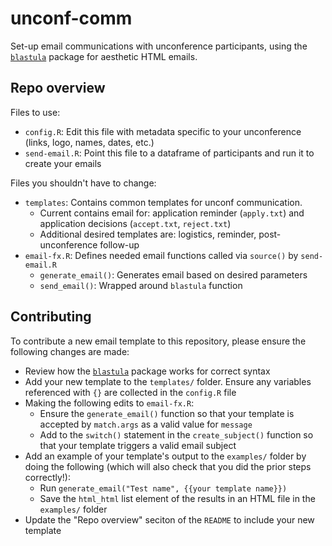 # unconf-comm

Set-up email communications with unconference participants, using the [`blastula`](https://github.com/rich-iannone/blastula) package for aesthetic HTML emails.

## Repo overview

Files to use:

- `config.R`: Edit this file with metadata specific to your unconference (links, logo, names, dates, etc.)
- `send-email.R`: Point this file to a dataframe of participants and run it to create your emails

Files you shouldn't have to change:

- `templates`: Contains common templates for unconf communication. 
    + Current contains email for: application reminder (`apply.txt`) and application decisions (`accept.txt`, `reject.txt`)
    + Additional desired templates are: logistics, reminder, post-unconference follow-up
- `email-fx.R`: Defines needed email functions called via `source()` by `send-email.R`
    + `generate_email()`: Generates email based on desired parameters
    + `send_email()`: Wrapped around `blastula` function

## Contributing

To contribute a new email template to this repository, please ensure the following changes are made:

- Review how the [`blastula`](https://github.com/rich-iannone/blastula) package works for correct syntax
- Add your new template to the `templates/` folder. Ensure any variables referenced with `{}` are collected in the `config.R` file
- Making the following edits to `email-fx.R`:
    + Ensure the `generate_email()` function so that your template is accepted by `match.args` as a valid value for `message`
    + Add to the `switch()` statement in the `create_subject()` function so that your template triggers a valid email subject
- Add an example of your template's output to the `examples/` folder by doing the following (which will also check that you did the prior steps correctly!):
    + Run `generate_email("Test name", {{your template name}})` 
    + Save the `html_html` list element of the results in an HTML file in the `examples/` folder
- Update the "Repo overview" seciton of the `README` to include your new template
